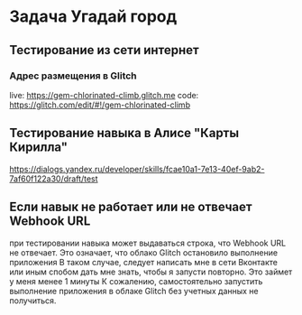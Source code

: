 # Задача Угадай город

## Тестирование из сети интернет
### Адрес размещения в Glitch
live: https://gem-chlorinated-climb.glitch.me
code: https://glitch.com/edit/#!/gem-chlorinated-climb

## Тестирование навыка в Алисе "Карты Кирилла"
https://dialogs.yandex.ru/developer/skills/fcae10a1-7e13-40ef-9ab2-7af60f122a30/draft/test

## Если навык не работает или не отвечает Webhook URL
при тестировании навыка может выдаваться строка, что Webhook URL не отвечает.
Это означает, что облако Glitch остановило выполнение приложения
В таком случае, следует написать мне в сети Вконтакте или иным спобом дать мне знать, чтобы я запусти повторно. Это займет у меня менее 1 минуты
К сожалению, самостоятельно запустить выполнение приложения в облаке Glitch без учетных данных не получиться.
